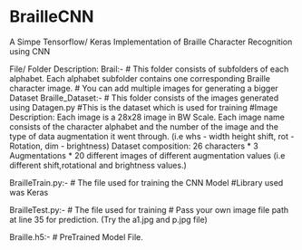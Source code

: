 # BrailleCNN
A  Simpe Tensorflow/ Keras Implementation of Braille Character Recognition using CNN

File/ Folder Description:
Brail:-
     # This folder consists of subfolders of each alphabet. Each alphabet subfolder contains one corresponding Braille character image.
     # You can add multiple images for generating a bigger Dataset
Braille_Dataset:-
     # This folder consists of the images generated using Datagen.py 
     #This is the dataset which is used for training
     #Image Description:
        Each image is a 28x28 image in BW Scale.
        Each image name consists of the character alphabet and the number of the image
        and the type of data augmentation it went through.
        (i.e whs - width height shift, rot - Rotation, dim - brightness)
        Dataset composition:
        26 characters * 3 Augmentations * 20 different images of different augmentation values (i.e different shift,rotational and          brightness values.)
        
BrailleTrain.py:-
      # The file used for training the CNN Model
      #Library used was Keras
      
BrailleTest.py:-
      # The file used for training 
      # Pass your own image file path at line 35 for prediction. (Try the a1.jpg and p.jpg file)
      
      
Braille.h5:-
      # PreTrained Model File.
      
